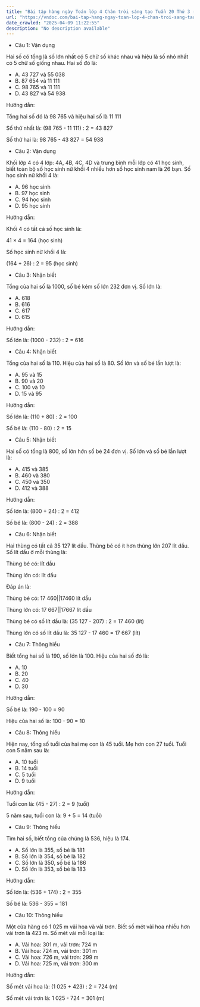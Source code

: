 ```yaml
---
title: "Bài tập hàng ngày Toán lớp 4 Chân trời sáng tạo Tuần 20 Thứ 3 - VnDoc.com"
url: "https://vndoc.com/bai-tap-hang-ngay-toan-lop-4-chan-troi-sang-tao-tuan-20-thu-3-335541"
date_crawled: "2025-04-09 11:22:55"
description: "No description available"
---
```


* Câu 1:  Vận dụng

Hai số có tổng là số lớn nhất có 5 chữ số khác nhau và hiệu là số nhỏ nhất có 5 chữ số giống nhau. Hai số đó là:

  * A. 43 727 và 55 038 
  * B. 87 654 và 11 111 
  * C. 98 765 và 11 111 
  * D. 43 827 và 54 938 



Hướng dẫn: 

Tổng hai số đó là 98 765 và hiệu hai số là 11 111

Số thứ nhất là: (98 765 - 11 111) : 2 = 43 827

Số thứ hai là: 98 765 - 43 827 = 54 938

* Câu 2:  Vận dụng

Khối lớp 4 có 4 lớp: 4A, 4B, 4C, 4D và trung bình mỗi lớp có 41 học sinh, biết toàn bộ số học sinh nữ khối 4 nhiều hơn số học sinh nam là 26 bạn. Số học sinh nữ khối 4 là:

  * A. 96 học sinh 
  * B. 97 học sinh 
  * C. 94 học sinh 
  * D. 95 học sinh 



Hướng dẫn: 

Khối 4 có tất cả số học sinh là:

41 × 4 = 164 (học sinh)

Số học sinh nữ khối 4 là:

(164 + 26) : 2 = 95 (học sinh)

* Câu 3:  Nhận biết

Tổng của hai số là 1000, số bé kém số lớn 232 đơn vị. Số lớn là:

  * A. 618 
  * B. 616 
  * C. 617 
  * D. 615 



Hướng dẫn: 

Số lớn là: (1000 - 232) : 2 = 616

* Câu 4:  Nhận biết

Tổng của hai số là 110. Hiệu của hai số là 80. Số lớn và số bé lần lượt là:

  * A. 95 và 15 
  * B. 90 và 20 
  * C. 100 và 10 
  * D. 15 và 95 



Hướng dẫn: 

Số lớn là: (110 + 80) : 2 = 100

Số bé là: (110 - 80) : 2 = 15

* Câu 5:  Nhận biết

Hai số có tổng là 800, số lớn hớn số bé 24 đơn vị. Số lớn và số bé lần lượt là: 

  * A. 415 và 385 
  * B. 460 và 380 
  * C. 450 và 350 
  * D. 412 và 388 



Hướng dẫn: 

Số lớn là: (800 + 24) : 2 = 412

Số bé là: (800 - 24) : 2 = 388

* Câu 6:  Nhận biết

Hai thùng có tất cả 35 127 lít dầu. Thùng bé có ít hơn thùng lớn 207 lít dầu. Số lít dầu ở mỗi thùng là:

Thùng bé có:  lít dầu

Thùng lớn có:  lít dầu

Đáp án là:

Thùng bé có: 17 460||17460 lít dầu

Thùng lớn có: 17 667||17667 lít dầu

Thùng bé có số lít dầu là: (35 127 - 207) : 2 = 17 460 (lít)

Thùng lớn có số lít dầu là: 35 127 - 17 460 = 17 667 (lít)

* Câu 7:  Thông hiểu

Biết tổng hai số là 190, số lớn là 100. Hiệu của hai số đó là:

  * A. 10 
  * B. 20 
  * C. 40 
  * D. 30 



Hướng dẫn: 

Số bé là: 190 - 100 = 90

Hiệu của hai số là: 100 - 90 = 10

* Câu 8:  Thông hiểu

Hiện nay, tổng số tuổi của hai mẹ con là 45 tuổi. Mẹ hơn con 27 tuổi. Tuổi con 5 năm sau là:

  * A. 10 tuổi 
  * B. 14 tuổi 
  * C. 5 tuổi 
  * D. 9 tuổi 



Hướng dẫn: 

Tuổi con là: (45 - 27) : 2 = 9 (tuổi)

5 năm sau, tuổi con là: 9 + 5 = 14 (tuổi)

* Câu 9:  Thông hiểu

Tìm hai số, biết tổng của chúng là 536, hiệu là 174.

  * A. Số lớn là 355, số bé là 181 
  * B. Số lớn là 354, số bé là 182 
  * C. Số lớn là 350, số bé là 186 
  * D. Số lớn là 353, số bé là 183 



Hướng dẫn: 

Số lớn là: (536 + 174) : 2 = 355

Số bé là: 536 - 355 = 181

* Câu 10:  Thông hiểu

Một cửa hàng có 1 025 m vải hoa và vải trơn. Biết số mét vải hoa nhiều hơn vải trơn là 423 m. Số mét vải mỗi loại là:

  * A. Vải hoa: 301 m, vải trơn: 724 m 
  * B. Vải hoa: 724 m, vải trơn: 301 m 
  * C. Vải hoa: 726 m, vải trơn: 299 m 
  * D. Vải hoa: 725 m, vải trơn: 300 m 



Hướng dẫn: 

Số mét vải hoa là: (1 025 + 423) : 2 = 724 (m)

Số mét vải trơn là: 1 025 - 724 = 301 (m)
